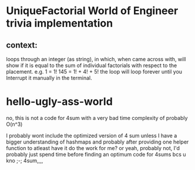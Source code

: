 # UniqueFactorial World of Engineer trivia implementation
## context:
loops through an integer (as string), in which, when came across with, will show if it is equal to the sum of individual factorials with respect to the placement.
e.g.
1 = 1!
145 = 1! + 4! + 5!
the loop will loop forever until you Interrupt it manually in the terminal.

# hello-ugly-ass-world
no, this is not a code for 4sum with a very bad time complexity of probably O(n^3)

I probably wont include the optimized version of 4 sum unless I have a bigger understanding of hashmaps and probably after providing one helper function to atleast have it do the work for me? or yeah, probably not, I'd probably just spend time before finding an optimum code for 4sums bcs u kno ;-; 4sum,,,,
